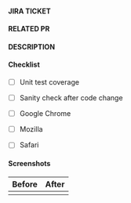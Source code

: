 #### JIRA TICKET

#### RELATED PR

#### DESCRIPTION



#### Checklist
- [ ] Unit test coverage
- [ ] Sanity check after code change
- [ ] Google Chrome
- [ ] Mozilla 
- [ ] Safari


#### Screenshots
| Before | After |
|--------|-------|
| <img>  | <img> |
